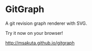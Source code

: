 GitGraph
========

A git revision graph renderer with SVG.

Try it now on your browser!

http://msakuta.github.io/gitgraph
